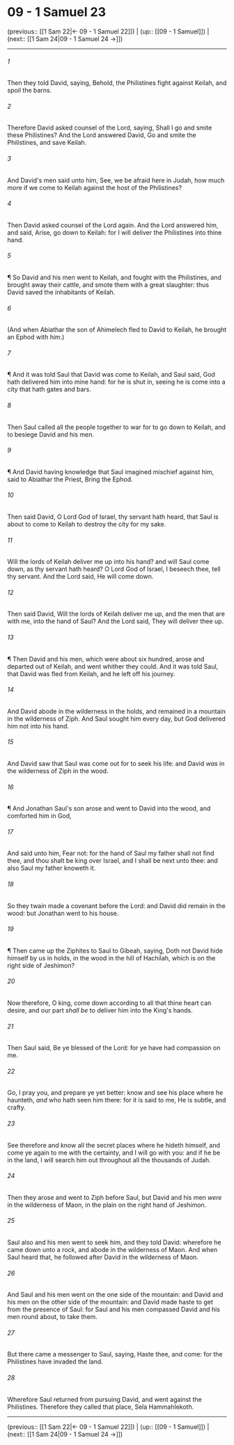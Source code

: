 # 09 - 1 Samuel 23

(previous:: [[1 Sam 22|← 09 - 1 Samuel 22]]) | (up:: [[09 - 1 Samuel]]) | (next:: [[1 Sam 24|09 - 1 Samuel 24 →]])

***


###### 1 
Then they told David, saying, Behold, the Philistines fight against Keilah, and spoil the barns. 

###### 2 
Therefore David asked counsel of the Lord, saying, Shall I go and smite these Philistines? And the Lord answered David, Go and smite the Philistines, and save Keilah. 

###### 3 
And David's men said unto him, See, we be afraid here in Judah, how much more if we come to Keilah against the host of the Philistines? 

###### 4 
Then David asked counsel of the Lord again. And the Lord answered him, and said, Arise, go down to Keilah: for I will deliver the Philistines into thine hand. 

###### 5 
¶ So David and his men went to Keilah, and fought with the Philistines, and brought away their cattle, and smote them with a great slaughter: thus David saved the inhabitants of Keilah. 

###### 6 
(And when Abiathar the son of Ahimelech fled to David to Keilah, he brought an Ephod with him.) 

###### 7 
¶ And it was told Saul that David was come to Keilah, and Saul said, God hath delivered him into mine hand: for he is shut in, seeing he is come into a city that hath gates and bars. 

###### 8 
Then Saul called all the people together to war for to go down to Keilah, and to besiege David and his men. 

###### 9 
¶ And David having knowledge that Saul imagined mischief against him, said to Abiathar the Priest, Bring the Ephod. 

###### 10 
Then said David, O Lord God of Israel, thy servant hath heard, that Saul is about to come to Keilah to destroy the city for my sake. 

###### 11 
Will the lords of Keilah deliver me up into his hand? and will Saul come down, as thy servant hath heard? O Lord God of Israel, I beseech thee, tell thy servant. And the Lord said, He will come down. 

###### 12 
Then said David, Will the lords of Keilah deliver me up, and the men that are with me, into the hand of Saul? And the Lord said, They will deliver thee up. 

###### 13 
¶ Then David and his men, which were about six hundred, arose and departed out of Keilah, and went whither they could. And it was told Saul, that David was fled from Keilah, and he left off his journey. 

###### 14 
And David abode in the wilderness in the holds, and remained in a mountain in the wilderness of Ziph. And Saul sought him every day, but God delivered him not into his hand. 

###### 15 
And David saw that Saul was come out for to seek his life: and David _was_ in the wilderness of Ziph in the wood. 

###### 16 
¶ And Jonathan Saul's son arose and went to David into the wood, and comforted him in God, 

###### 17 
And said unto him, Fear not: for the hand of Saul my father shall not find thee, and thou shalt be king over Israel, and I shall be next unto thee: and also Saul my father knoweth it. 

###### 18 
So they twain made a covenant before the Lord: and David did remain in the wood: but Jonathan went to his house. 

###### 19 
¶ Then came up the Ziphites to Saul to Gibeah, saying, Doth not David hide himself by us in holds, in the wood in the hill of Hachilah, which is on the right side of Jeshimon? 

###### 20 
Now therefore, O king, come down according to all that thine heart can desire, and our part _shall be_ to deliver him into the King's hands. 

###### 21 
Then Saul said, Be ye blessed of the Lord: for ye have had compassion on me. 

###### 22 
Go, I pray you, and prepare ye yet better: know and see his place where he haunteth, _and_ who hath seen him there: for it is said to me, He is subtle, and crafty. 

###### 23 
See therefore and know all the secret places where he hideth himself, and come ye again to me with the certainty, and I will go with you: and if he be in the land, I will search him out throughout all the thousands of Judah. 

###### 24 
Then they arose and went to Ziph before Saul, but David and his men _were_ in the wilderness of Maon, in the plain on the right hand of Jeshimon. 

###### 25 
Saul also and his men went to seek him, and they told David: wherefore he came down unto a rock, and abode in the wilderness of Maon. And when Saul heard that, he followed after David in the wilderness of Maon. 

###### 26 
And Saul and his men went on the one side of the mountain: and David and his men on the other side of the mountain: and David made haste to get from the presence of Saul: for Saul and his men compassed David and his men round about, to take them. 

###### 27 
But there came a messenger to Saul, saying, Haste thee, and come: for the Philistines have invaded the land. 

###### 28 
Wherefore Saul returned from pursuing David, and went against the Philistines. Therefore they called that place, Sela Hammahlekoth.

***

(previous:: [[1 Sam 22|← 09 - 1 Samuel 22]]) | (up:: [[09 - 1 Samuel]]) | (next:: [[1 Sam 24|09 - 1 Samuel 24 →]])
